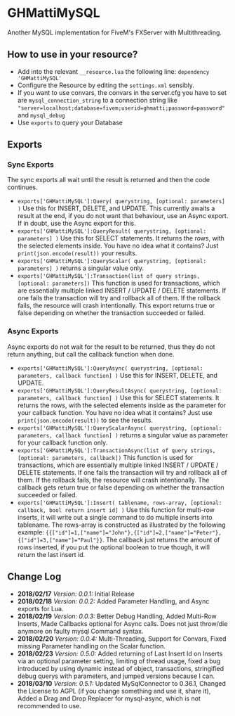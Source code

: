 # GHMattiMySQL
Another MySQL implementation for FiveM's FXServer with Multithreading.

## How to use in your resource?
* Add into the relevant `__resource.lua` the following line: `dependency 'GHMattiMySQL'`
* Configure the Resource by editing the `settings.xml` sensibly.
* If you want to use convars, the convars in the server.cfg you have to set are `mysql_connection_string` to a connection string like `"server=localhost;database=fivem;userid=ghmatti;password=password"` and `mysql_debug`
* Use `exports` to query your Database

## Exports
### Sync Exports
The sync exports all wait until the result is returned and then the code continues.
* `exports['GHMattiMySQL']:Query( querystring, [optional: parameters] )` Use this for INSERT, DELETE, and UPDATE. This currently awaits a result at the end, if you do not want that behaviour, use an Async export. If in doubt, use the Async export for this.
* `exports['GHMattiMySQL']:QueryResult( querystring, [optional: parameters] )` Use this for SELECT statements. It returns the rows, with the selected elements inside. You have no idea what it contains? Just `print(json.encode(result))` your results.
* `exports['GHMattiMySQL']:QueryScalar( querystring, [optional: parameters] )` returns a singular value only.
* `exports['GHMattiMySQL']:Transaction(list of query strings, [optional: parameters])` This function is used for transactions, which are essentially multiple linked INSERT / UPDATE / DELETE statements. If one fails the transaction will try and rollback all of them. If the rollback fails, the resource will crash intentionally. This export returns true or false depending on whether the transaction succeeded or failed.
### Async Exports
Async exports do not wait for the result to be returned, thus they do not return anything, but call the callback function when done.
* `exports['GHMattiMySQL']:QueryAsync( querystring, [optional: parameters, callback function] )` Use this for INSERT, DELETE, and UPDATE.
* `exports['GHMattiMySQL']:QueryResultAsync( querystring, [optional: parameters, callback function] )` Use this for SELECT statements. It returns the rows, with the selected elements inside as the parameter for your callback function. You have no idea what it contains? Just use `print(json.encode(result))` to see the results.
* `exports['GHMattiMySQL']:QueryScalarAsync( querystring, [optional: parameters, callback function] )` returns a singular value as parameter for your callback function only.
* `exports['GHMattiMySQL']:TransactionAsync(list of query strings, [optional: parameters, callback])` This function is used for transactions, which are essentially multiple linked INSERT / UPDATE / DELETE statements. If one fails the transaction will try and rollback all of them. If the rollback fails, the resource will crash intentionally. The callback gets return true or false depending on whether the transaction succeeded or failed.
* `exports['GHMattiMySQL']:Insert( tablename, rows-array, [optional: callback, bool return insert id] )` Use this function for multi-row inserts, it will write out a single command to do multiple inserts into tablename. The rows-array is constructed as illustrated by the following example: `{{["id"]=1,["name"]="John"},{["id"]=2,["name"]="Peter"},{["id"]=3,["name"]="Paul"}}`. The callback just returns the amount of rows inserted, if you put the optional boolean to true though, it will return the last insert id.

## Change Log
* **2018/02/17** *Version: 0.0.1:* Initial Release
* **2018/02/18** *Version: 0.0.2:* Added Parameter Handling, and Async exports for Lua.
* **2018/02/19** *Version: 0.0.3:* Better Debug Handling, Added Multi-Row Inserts, Made Callbacks optional for Async calls. Does not just throw/die anymore on faulty mysql Command syntax.
* **2018/02/20** *Version: 0.0.4:* Multi-Threading, Support for Convars, Fixed missing Parameter handling on the Scalar function.
* **2018/02/23** *Version: 0.5.0:* Added returning of Last Insert Id on Inserts via an optional parameter setting, limiting of thread usage, fixed a bug introduced by using dynamic instead of object, transactions, stringified debug querys with parameters, and jumped versions because I can.
* **2018/03/10** *Version: 0.5.1:* Updated MySqlConnector to 0.36.1, Changed the License to AGPL (if you change something and use it, share it), Added a Drag and Drop Replacer for mysql-async, which is not recommended to use.